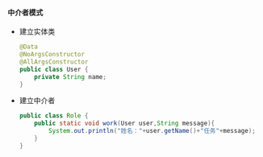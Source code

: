 #### 中介者模式

* 建立实体类

  ```java
  @Data
  @NoArgsConstructor
  @AllArgsConstructor
  public class User {
      private String name;
  }
  ```

* 建立中介者

  ```java
  public class Role {
      public static void work(User user,String message){
          System.out.println("姓名："+user.getName()+"任务"+message);
      }
  }
  ```

  